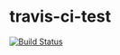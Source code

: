 # travis-ci-test
[![Build Status](https://travis-ci.org/loki04/travis-ci-test.svg?branch=master)](https://travis-ci.org/loki04/travis-ci-test)
